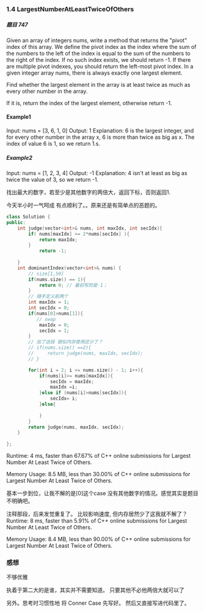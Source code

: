 ### 1.4 LargestNumberAtLeastTwiceOfOthers
##### 题目 747
 Given an array of integers nums, write a method that returns the "pivot" index of this array.
 We define the pivot index as the index where the sum of the numbers to the left of the index is equal to the sum of the numbers to the right of the index.
 If no such index exists, we should return -1. If there are multiple pivot indexes, you should return the left-most pivot index.
In a given integer array nums, there is always exactly one largest element.

Find whether the largest element in the array is at least twice as much as every other number in the array.

If it is, return the index of the largest element, otherwise return -1.
#### Example1
Input: nums = [3, 6, 1, 0]
Output: 1
Explanation: 6 is the largest integer, and for every other number in the array x,
6 is more than twice as big as x.  The index of value 6 is 1, so we return 1.s.

##### Example2
Input: nums = [1, 2, 3, 4]
Output: -1
Explanation: 4 isn't at least as big as twice the value of 3, so we return -1.

找出最大的数字，若至少是其他数字的两倍大，返回下标，否则返回1.

今天半小时一气呵成 有点顺利了。。原来还是有简单点的恶题的。

``` c++
class Solution {
public:
    int judge(vector<int>& nums, int maxIdx, int secIdx){
        if( nums[maxIdx] >= 2*nums[secIdx] ){
            return maxIdx;
        }
            return -1;
        
    }
    int dominantIndex(vector<int>& nums) {
        // size[1,50]
        if(nums.size() == 1){
            return 0; // 最初写的是-1；
        }
        // 随手定义前两个
        int maxIdx = 1;
        int secIdx = 0;
        if(nums[0]>nums[1]){
           // swap
            maxIdx = 0;
            secIdx = 1;
        }
        // 加了这段 貌似内存使用还少了？
        // if(nums.size() ==2){
        //     return judge(nums, maxIdx, secIdx);
        // }

        for(int i = 2; i <= nums.size() - 1; i++){
            if(nums[i]>= nums[maxIdx]){
                secIdx = maxIdx;
                maxIdx =i;
            }else if (nums[i]>nums[secIdx]){
                secIdx= i;    
            }else{
                
            }
        }
        return judge(nums, maxIdx, secIdx); 
    }
    
};
```
Runtime: 4 ms, faster than 67.67% of C++ online submissions for Largest Number At Least Twice of Others.

Memory Usage: 8.5 MB, less than 30.00% of C++ online submissions for Largest Number At Least Twice of Others.

基本一步到位，让我不解的是[0]这个case
没有其他数字的情况。感觉其实是题目不明确吧。

注释那段，后来发觉重复了。
比较影响速度, 但内存居然少了这我就不解了？
Runtime: 8 ms, faster than 5.91% of C++ online submissions for Largest Number At Least Twice of Others.

Memory Usage: 8.4 MB, less than 90.00% of C++ online submissions for Largest Number At Least Twice of Others.


### 感想
不够优雅

执着于第二大的是谁，其实并不需要知道。
只要其他不必他两倍大就可以了

另外。思考时习惯性地 将 Conner Case 先写好。
然后又直接写进代码里了。


